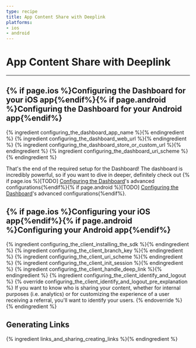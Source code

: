 ```yaml
---
type: recipe
title: App Content Share with Deeplink
platforms:
- ios
- android
---
```


# App Content Share with Deeplink

------

## {% if page.ios %}Configuring the Dashboard for your iOS app{%endif%}{% if page.android %}Configuring the Dashboard for your Android app{%endif%}
{% ingredient configuring_the_dashboard_app_name %}{% endingredient %}
{% ingredient configuring_the_dashboard_web_url %}{% endingredient %}
{% ingredient configuring_the_dashboard_store_or_custom_url %}{% endingredient %}
{% ingredient configuring_the_dashboard_uri_scheme %}{% endingredient %}

That's the end of the required setup for the Dashboard! The dashboard is incredibly powerful, so if you want to dive in deeper, definitely check out {% if page.ios %}[TODO] [Configuring the Dashboard](/ingredients/configuring_the_dashboard/ios/index.html#advanced)'s advanced configurations{%endif%}{% if page.android %}[TODO] [Configuring the Dashboard](/ingredients/configuring_the_dashboard/android/index.html#advanced)'s advanced configurations{%endif%}.
<!--- /Configuring the Dashboard-->


## {% if page.ios %}Configuring your iOS app{%endif%}{% if page.android %}Configuring your Android app{%endif%}
{% ingredient configuring_the_client_installing_the_sdk %}{% endingredient %}
{% ingredient configuring_the_client_branch_key %}{% endingredient %}
{% ingredient configuring_the_client_uri_scheme %}{% endingredient %}
{% ingredient configuring_the_client_init_session %}{% endingredient %}
{% ingredient configuring_the_client_handle_deep_link %}{% endingredient %}
{% ingredient configuring_the_client_identify_and_logout %}
	{% override configuring_the_client_identify_and_logout_pre_explanation %}
If you want to know who is sharing your content, whether for internal purposes (i.e. analytics) or for customizing the experience of a user receiving a referral, you'll want to identify your users.
	{% endoverride %}
{% endingredient %}
<!--- /Configuring the Client-->


## Generating Links
{% ingredient links_and_sharing_creating_links %}{% endingredient %}